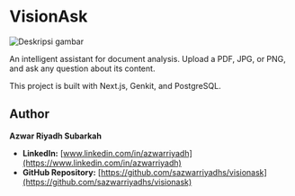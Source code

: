 # VisionAsk
![Deskripsi gambar](./images/Logo.png)

An intelligent assistant for document analysis. Upload a PDF, JPG, or PNG, and ask any question about its content.

This project is built with Next.js, Genkit, and PostgreSQL.

## Author

**Azwar Riyadh Subarkah**

- **LinkedIn:** [www.linkedin.com/in/azwarriyadh](https://www.linkedin.com/in/azwarriyadh)
- **GitHub Repository:** [https://github.com/sazwarriyadhs/visionask](https://github.com/sazwarriyadhs/visionask)
